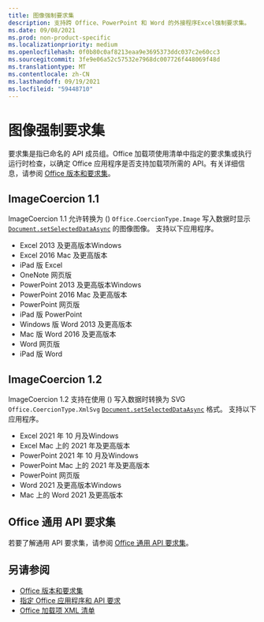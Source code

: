 ```yaml
---
title: 图像强制要求集
description: 支持跨 Office、PowerPoint 和 Word 的外接程序Excel强制要求集。
ms.date: 09/08/2021
ms.prod: non-product-specific
ms.localizationpriority: medium
ms.openlocfilehash: 0f0b80c0af8213eaa9e3695373ddc037c2e60cc3
ms.sourcegitcommit: 3fe9e06a52c57532e7968dc007726f448069f48d
ms.translationtype: MT
ms.contentlocale: zh-CN
ms.lasthandoff: 09/19/2021
ms.locfileid: "59448710"
---
```

# <a name="image-coercion-requirement-sets"></a>图像强制要求集

要求集是指已命名的 API 成员组。Office 加载项使用清单中指定的要求集或执行运行时检查，以确定 Office 应用程序是否支持加载项所需的 API。有关详细信息，请参阅 [Office 版本和要求集](../../develop/office-versions-and-requirement-sets.md)。

## <a name="imagecoercion-11"></a>ImageCoercion 1.1

ImageCoercion 1.1 允许转换为 () `Office.CoercionType.Image` 写入数据时显示 [`Document.setSelectedDataAsync`](/javascript/api/office/office.document#getSelectedDataAsync_coercionType__options__callback_) 的图像图像。 支持以下应用程序。

- Excel 2013 及更高版本Windows
- Excel 2016 Mac 及更高版本
- iPad 版 Excel
- OneNote 网页版
- PowerPoint 2013 及更高版本Windows
- PowerPoint 2016 Mac 及更高版本
- PowerPoint 网页版
- iPad 版 PowerPoint
- Windows 版 Word 2013 及更高版本
- Mac 版 Word 2016 及更高版本
- Word 网页版
- iPad 版 Word

## <a name="imagecoercion-12"></a>ImageCoercion 1.2

ImageCoercion 1.2 支持在使用 () 写入数据时转换为 SVG `Office.CoercionType.XmlSvg` [`Document.setSelectedDataAsync`](/javascript/api/office/office.document#getSelectedDataAsync_coercionType__options__callback_) 格式。 支持以下应用程序。

- Excel 2021 年 10 月及Windows
- Excel Mac 上的 2021 年及更高版本
- PowerPoint 2021 年 10 月及Windows
- PowerPoint Mac 上的 2021 年及更高版本
- PowerPoint 网页版
- Word 2021 及更高版本Windows
- Mac 上的 Word 2021 及更高版本

## <a name="office-common-api-requirement-sets"></a>Office 通用 API 要求集

若要了解通用 API 要求集，请参阅 [Office 通用 API 要求集](office-add-in-requirement-sets.md)。

## <a name="see-also"></a>另请参阅

- [Office 版本和要求集](../../develop/office-versions-and-requirement-sets.md)
- [指定 Office 应用程序和 API 要求](../../develop/specify-office-hosts-and-api-requirements.md)
- [Office 加载项 XML 清单](../../develop/add-in-manifests.md)
